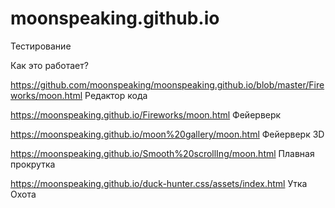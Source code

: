 # moonspeaking.github.io
Тестирование  

Как это работает?

https://github.com/moonspeaking/moonspeaking.github.io/blob/master/Fireworks/moon.html    Редактор кода

https://moonspeaking.github.io/Fireworks/moon.html    Фейерверк 

https://moonspeaking.github.io/moon%20gallery/moon.html Фейерверк 3D

https://moonspeaking.github.io/Smooth%20scrollIng/moon.html Плавная прокрутка 

https://moonspeaking.github.io/duck-hunter.css/assets/index.html Утка Охота 
